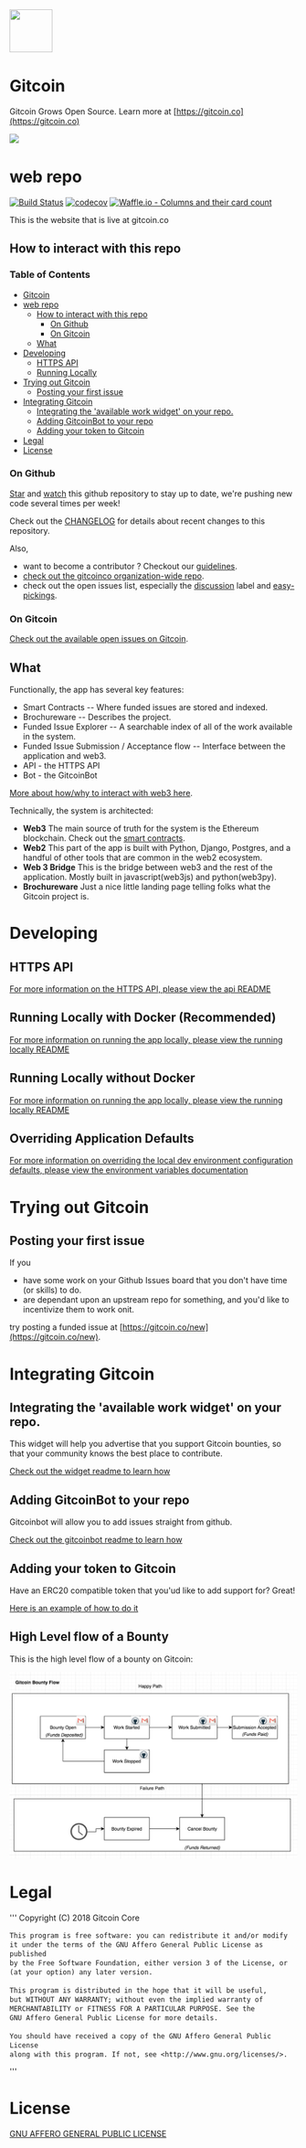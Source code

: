 <img src="https://d3vv6lp55qjaqc.cloudfront.net/items/263e3q1M2Y2r3L1X3c2y/helmet.png" width=75px height=75px>

# Gitcoin

Gitcoin Grows Open Source. Learn more at [https://gitcoin.co](https://gitcoin.co)

<a href="https://gitcoin.co/explorer?q=gitcoinco">
    <img src="https://gitcoin.co/funding/embed?repo=https://github.com/gitcoinco/web">
</a>

# web repo

[![Build Status](https://travis-ci.org/gitcoinco/web.svg?branch=master)](https://travis-ci.org/gitcoinco/web)
[![codecov](https://codecov.io/gh/gitcoinco/web/branch/master/graph/badge.svg)](https://codecov.io/gh/gitcoinco/web)
[![Waffle.io - Columns and their card count](https://badge.waffle.io/gitcoinco/web.svg?columns=all)](https://waffle.io/gitcoinco/web)

This is the website that is live at gitcoin.co

## How to interact with this repo

### Table of Contents

- [Gitcoin](#gitcoin)
- [web repo](#web-repo)
  * [How to interact with this repo](#how-to-interact-with-this-repo)
    + [On Github](#on-github)
    + [On Gitcoin](#on-gitcoin)
  * [What](#what)
- [Developing](#developing)
  * [HTTPS API](#https-api)
  * [Running Locally](#running-locally)
- [Trying out Gitcoin](#trying-out-gitcoin)
  * [Posting your first issue](#posting-your-first-issue)
- [Integrating Gitcoin](#integrating-gitcoin)
  * [Integrating the 'available work widget' on your repo.](#integrating-the--available-work-widget--on-your-repo)
  * [Adding GitcoinBot to your repo](#adding-gitcoinbot-to-your-repo)
  * [Adding your token to Gitcoin](#adding-your-token-to-gitcoin)
- [Legal](#legal)
- [License](#license)

### On Github

[Star](https://github.com/gitcoinco/web/stargazers) and [watch](https://github.com/gitcoinco/web/watchers) this github repository to stay up to date, we're pushing new code several times per week!

Check out the [CHANGELOG](./CHANGELOG.md) for details about recent changes to this repository.

Also,

* want to become a contributor ? Checkout our [guidelines](./CONTRIBUTING.md).
* [check out the gitcoinco organization-wide repo](https://github.com/gitcoinco/gitcoinco).
* check out the open issues list, especially the [discussion](https://github.com/gitcoinco/web/issues?q=is%3Aissue+is%3Aopen+label%3Adiscussion) label and [easy-pickings](https://github.com/gitcoinco/web/issues?q=is%3Aissue+is%3Aopen+label%3Aeasy-pickings).

### On Gitcoin

[Check out the available open issues on Gitcoin](https://gitcoin.co/explorer/?q=https://github.com/gitcoinco/web).

## What

Functionally, the app has several key features:

* Smart Contracts -- Where funded issues are stored and indexed.
* Brochureware -- Describes the project.
* Funded Issue Explorer -- A searchable index of all of the work available in the system.
* Funded Issue Submission / Acceptance flow -- Interface between the application and web3.
* API - the HTTPS API
* Bot - the GitcoinBot

[More about how/why to interact with web3 here](https://gitcoin.co/web3).

Technically, the system is architected:

* __Web3__ The main source of truth for the system is the Ethereum blockchain. Check out the [smart contracts](https://github.com/gitcoinco/smart_contracts).
* __Web2__ This part of the app is built with Python, Django, Postgres, and a handful of other tools that are common in the web2 ecosystem.
* __Web 3 Bridge__ This is the bridge between web3 and the rest of the application. Mostly built in javascript(web3js) and python(web3py).
* __Brochureware__ Just a nice little landing page telling folks what the Gitcoin project is.

# Developing

## HTTPS API

[For more information on the HTTPS API, please view the api README](API.md)

## Running Locally with Docker (Recommended)

[For more information on running the app locally, please view the running locally README](RUNNING_LOCALLY_DOCKER.md)

## Running Locally without Docker

[For more information on running the app locally, please view the running locally README](RUNNING_LOCALLY.md)

## Overriding Application Defaults

[For more information on overriding the local dev environment configuration defaults, please view the environment variables documentation](ENVIRONMENT_VARIABLES.md)

# Trying out Gitcoin

## Posting your first issue

If you

* have some work on your Github Issues board that you don't have time (or skills) to do.
* are dependant upon an upstream repo for something, and you'd like to incentivize them to work onit.

try posting a funded issue at [https://gitcoin.co/new](https://gitcoin.co/new).

# Integrating Gitcoin

## Integrating the 'available work widget' on your repo.

This widget will help you advertise that you support Gitcoin bounties, so that your community knows the best place to contribute.

[Check out the widget readme to learn how](WIDGET.md)

## Adding GitcoinBot to your repo

Gitcoinbot will allow you to add issues straight from github.

[Check out the gitcoinbot readme to learn how](app/gitcoinbot/)

## Adding your token to Gitcoin

Have an ERC20 compatible token that you'ud like to add support for?  Great!

[Here is an example of how to do it](https://github.com/gitcoinco/web/pull/155)

## High Level flow of a Bounty

This is the high level flow of a bounty on Gitcoin:

<img src='bounty_flow.png'>


# Legal

'''
    Copyright (C) 2018 Gitcoin Core

    This program is free software: you can redistribute it and/or modify
    it under the terms of the GNU Affero General Public License as published
    by the Free Software Foundation, either version 3 of the License, or
    (at your option) any later version.

    This program is distributed in the hope that it will be useful,
    but WITHOUT ANY WARRANTY; without even the implied warranty of
    MERCHANTABILITY or FITNESS FOR A PARTICULAR PURPOSE. See the
    GNU Affero General Public License for more details.

    You should have received a copy of the GNU Affero General Public License
    along with this program. If not, see <http://www.gnu.org/licenses/>.

'''

# License

[GNU AFFERO GENERAL PUBLIC LICENSE](../LICENSE)

<!-- Google Analytics -->
<img src='https://ga-beacon.appspot.com/UA-102304388-1/gitcoinco/web' style='width:1px; height:1px;' >
